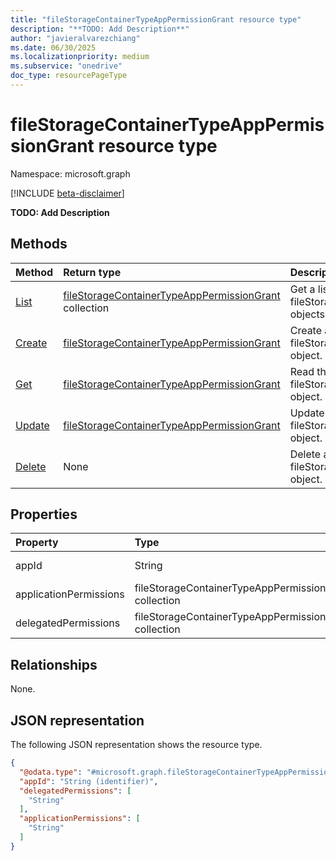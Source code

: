 ```yaml
---
title: "fileStorageContainerTypeAppPermissionGrant resource type"
description: "**TODO: Add Description**"
author: "javieralvarezchiang"
ms.date: 06/30/2025
ms.localizationpriority: medium
ms.subservice: "onedrive"
doc_type: resourcePageType
---
```


# fileStorageContainerTypeAppPermissionGrant resource type

Namespace: microsoft.graph

[!INCLUDE [beta-disclaimer](../../includes/beta-disclaimer.md)]

**TODO: Add Description**


## Methods
|Method|Return type|Description|
|:---|:---|:---|
|[List](../api/filestoragecontainertyperegistration-list-applicationpermissiongrants.md)|[fileStorageContainerTypeAppPermissionGrant](../resources/filestoragecontainertypeapppermissiongrant.md) collection|Get a list of the fileStorageContainerTypeAppPermissionGrant objects and their properties.|
|[Create](../api/filestoragecontainertyperegistration-post-applicationpermissiongrants.md)|[fileStorageContainerTypeAppPermissionGrant](../resources/filestoragecontainertypeapppermissiongrant.md)|Create a new fileStorageContainerTypeAppPermissionGrant object.|
|[Get](../api/filestoragecontainertypeapppermissiongrant-get.md)|[fileStorageContainerTypeAppPermissionGrant](../resources/filestoragecontainertypeapppermissiongrant.md)|Read the properties and relationships of a fileStorageContainerTypeAppPermissionGrant object.|
|[Update](../api/filestoragecontainertypeapppermissiongrant-update.md)|[fileStorageContainerTypeAppPermissionGrant](../resources/filestoragecontainertypeapppermissiongrant.md)|Update the properties of a fileStorageContainerTypeAppPermissionGrant object.|
|[Delete](../api/filestoragecontainertyperegistration-delete-applicationpermissiongrants.md)|None|Delete a fileStorageContainerTypeAppPermissionGrant object.|

## Properties
|Property|Type|Description|
|:---|:---|:---|
|appId|String|**TODO: Add Description**|
|applicationPermissions|fileStorageContainerTypeAppPermission collection|**TODO: Add Description**|
|delegatedPermissions|fileStorageContainerTypeAppPermission collection|**TODO: Add Description**|

## Relationships
None.

## JSON representation
The following JSON representation shows the resource type.
<!-- {
  "blockType": "resource",
  "keyProperty": "appId",
  "@odata.type": "microsoft.graph.fileStorageContainerTypeAppPermissionGrant",
  "openType": false
}
-->
``` json
{
  "@odata.type": "#microsoft.graph.fileStorageContainerTypeAppPermissionGrant",
  "appId": "String (identifier)",
  "delegatedPermissions": [
    "String"
  ],
  "applicationPermissions": [
    "String"
  ]
}
```

